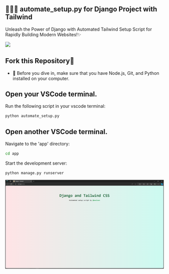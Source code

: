 🐍💚💙 automate_setup.py for Django Project with Tailwind
---
Unleash the Power of Django with Automated Tailwind Setup Script for Rapidly Building Modern Websites!✨

<p align="left">
  <a href="https://skillicons.dev">
    <img src="https://skillicons.dev/icons?i=django,tailwindcss,python" />
  </a>
</p>

## Fork this Repository💙
- 👀 Before you dive in, make sure that you have Node.js, Git, and Python installed on your computer.


## Open your VSCode terminal.

Run the following script in your vscode terminal:
```bash
python automate_setup.py
```

## Open another VSCode terminal.

Navigate to the 'app' directory:
```bash
cd app
```

Start the development server:
```bash
python manage.py runserver
```

![Alt Text](img.png)
